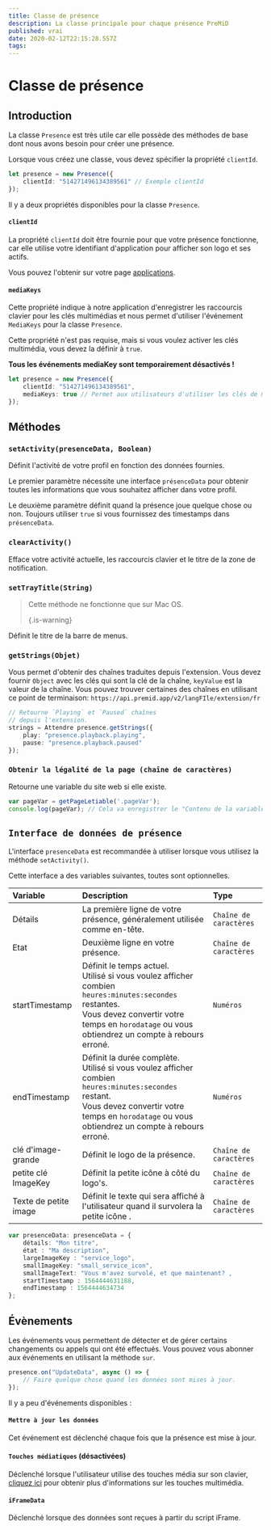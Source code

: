 ```yaml
---
title: Classe de présence
description: La classe principale pour chaque présence PreMiD
published: vrai
date: 2020-02-12T22:15:28.557Z
tags:
---
```


# Classe de présence

## Introduction

La classe `Presence` est très utile car elle possède des méthodes de base dont nous avons besoin pour créer une présence.

 Lorsque vous créez une classe, vous devez spécifier la propriété `clientId`.

```typescript
let presence = new Presence({
    clientId: "514271496134389561" // Exemple clientId
});
```

Il y a deux propriétés disponibles pour la classe `Presence`.

#### `clientId`

La propriété `clientId` doit être fournie pour que votre présence fonctionne, car elle utilise votre identifiant d'application pour afficher son logo et ses actifs.

Vous pouvez l'obtenir sur votre page [applications](https://discordapp.com/developers/applications).

#### `mediaKeys`

Cette propriété indique à notre application d'enregistrer les raccourcis clavier pour les clés multimédias et nous permet d'utiliser l'événement `MediaKeys` pour la classe `Presence`.

Cette propriété n'est pas requise, mais si vous voulez activer les clés multimédia, vous devez la définir à `true`.

**Tous les événements mediaKey sont temporairement désactivés !**

```typescript
let presence = new Presence({
    clientId: "514271496134389561",
    mediaKeys: true // Permet aux utilisateurs d'utiliser les clés de média
});
```

## Méthodes

### `setActivity(presenceData, Boolean)`

Définit l'activité de votre profil en fonction des données fournies.

Le premier paramètre nécessite une interface `présenceData` pour obtenir toutes les informations que vous souhaitez afficher dans votre profil.

Le deuxième paramètre définit quand la présence joue quelque chose ou non. Toujours utiliser `true` si vous fournissez des timestamps dans `présenceData`.

### `clearActivity()`

Efface votre activité actuelle, les raccourcis clavier et le titre de la zone de notification.

### `setTrayTitle(String)`

> Cette méthode ne fonctionne que sur Mac OS. 
> 
> {.is-warning}

Définit le titre de la barre de menus.

### `getStrings(Objet)`

Vous permet d'obtenir des chaînes traduites depuis l'extension. Vous devez fournir `Object` avec les clés qui sont la clé de la chaîne, `keyValue` est la valeur de la chaîne. Vous pouvez trouver certaines des chaînes en utilisant ce point de terminaison: `https://api.premid.app/v2/langFIle/extension/fr`

```typescript
// Retourne `Playing` et `Paused` chaînes
// depuis l'extension.
strings = Attendre presence.getStrings({
    play: "presence.playback.playing",
    pause: "presence.playback.paused"
});
```

### `Obtenir la légalité de la page (chaîne de caractères)`

Retourne une variable du site web si elle existe.

```typescript
var pageVar = getPageLetiable('.pageVar');
console.log(pageVar); // Cela va enregistrer le "Contenu de la variable"
```

## `Interface de données de présence`

L'interface `presenceData` est recommandée à utiliser lorsque vous utilisez la méthode `setActivity()`.

Cette interface a des variables suivantes, toutes sont optionnelles.

<table>
  <thead>
    <tr>
      <th style="text-align:left">Variable</th>
      <th style="text-align:left">Description</th>
      <th style="text-align:left">Type</th>
    </tr>
  </thead>
  <tbody>
    <tr>
      <td style="text-align:left">Détails</td>
      <td style="text-align:left">La première ligne de votre présence, généralement utilisée comme en-tête.</td>
      <td style="text-align:left"><code>Chaîne de caractères</code>
      </td>
    </tr>
    <tr>
      <td style="text-align:left">Etat</td>
      <td style="text-align:left">Deuxième ligne en votre présence.</td>
      <td style="text-align:left"><code>Chaîne de caractères</code>
      </td>
    </tr>
    <tr>
      <td style="text-align:left">startTimestamp</td>
      <td style="text-align:left">Définit le temps actuel.<br>
        Utilisé si vous voulez afficher combien <code>heures:minutes:secondes</code> restantes.
          <br>Vous devez convertir votre temps en <code>horodatage</code> ou vous obtiendrez un compte à rebours
          erroné.
      </td>
      <td style="text-align:left"><code>Numéros</code>
      </td>
    </tr>
    <tr>
      <td style="text-align:left">endTimestamp</td>
      <td style="text-align:left">Définit la durée complète.
        <br>Utilisé si vous voulez afficher combien <code>heures:minutes:secondes</code> restant.
          <br>Vous devez convertir votre temps en <code>horodatage</code> ou vous obtiendrez un compte à rebours
          erroné.
      </td>
      <td style="text-align:left"><code>Numéros</code>
      </td>
    </tr>
    <tr>
      <td style="text-align:left">clé d'image-grande</td>
      <td style="text-align:left">Définit le logo de la présence.</td>
      <td style="text-align:left"><code>Chaîne de caractères</code>
      </td>
    </tr>
    <tr>
      <td style="text-align:left">petite clé ImageKey</td>
      <td style="text-align:left">Définit la petite icône à côté du logo&apos;s.</td>
      <td style="text-align:left"><code>Chaîne de caractères</code>
      </td>
    </tr>
    <tr>
      <td style="text-align:left">Texte de petite image</td>
      <td style="text-align:left">Définit le texte qui sera affiché à l'utilisateur quand il survolera la petite icône
.</td>
      <td style="text-align:left"><code>Chaîne de caractères</code>
      </td>
    </tr>
  </tbody>
</table>

```typescript
var presenceData: presenceData = {
    détails: "Mon titre",
    état : "Ma description",
    largeImageKey : "service_logo",
    smallImageKey: "small_service_icon",
    smallImageText: "Vous m'avez survolé, et que maintenant? ,
    startTimestamp : 1564444631188,
    endTimestamp : 1564444634734
};
```

## Évènements

Les événements vous permettent de détecter et de gérer certains changements ou appels qui ont été effectués. Vous pouvez vous abonner aux événements en utilisant la méthode `sur`.

```typescript
presence.on("UpdateData", async () => {
    // Faire quelque chose quand les données sont mises à jour.
});
```

Il y a peu d'événements disponibles :

#### `Mettre à jour les données`

Cet événement est déclenché chaque fois que la présence est mise à jour.

#### `Touches médiatiques` (désactivées)

Déclenché lorsque l'utilisateur utilise des touches média sur son clavier, [cliquez ici](/dev/presence/class#mediakeys) pour obtenir plus d'informations sur les touches multimédia.

#### `iFrameData`

Déclenché lorsque des données sont reçues à partir du script iFrame.